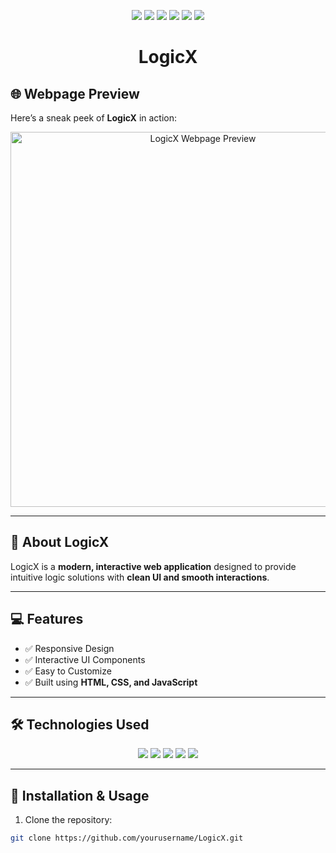 <p align="center">
  <img src="https://img.shields.io/badge/HTML5-E34F26?style=for-the-badge&logo=html5&logoColor=white"/>
  <img src="https://img.shields.io/badge/CSS3-1572B6?style=for-the-badge&logo=css3&logoColor=white"/>
  <img src="https://img.shields.io/badge/JavaScript-F7DF1E?style=for-the-badge&logo=javascript&logoColor=black"/>
  <img src="https://img.shields.io/badge/Status-Active-brightgreen?style=for-the-badge"/>
  <img src="https://img.shields.io/badge/Version-1.0-blue?style=for-the-badge"/>
  <img src="https://img.shields.io/badge/License-MIT-green?style=for-the-badge"/>
</p>

<h1 align="center">LogicX</h1>

## 🌐 Webpage Preview

Here’s a sneak peek of **LogicX** in action:

<p align="center">
  <img src="C:\Users\HP\OneDrive\Pictures\Screenshots\Screenshot 2025-09-28 162655.png" alt="LogicX Webpage Preview" width="600"/>
</p>

---

## 📖 About LogicX
LogicX is a **modern, interactive web application** designed to provide intuitive logic solutions with **clean UI and smooth interactions**.  

---

## 💻 Features
- ✅ Responsive Design  
- ✅ Interactive UI Components  
- ✅ Easy to Customize  
- ✅ Built using **HTML, CSS, and JavaScript**  

---

## 🛠️ Technologies Used
<p align="center">
  <img src="https://img.shields.io/badge/HTML5-E34F26?style=for-the-badge&logo=html5&logoColor=white"/>
  <img src="https://img.shields.io/badge/CSS3-1572B6?style=for-the-badge&logo=css3&logoColor=white"/>
  <img src="https://img.shields.io/badge/JavaScript-F7DF1E?style=for-the-badge&logo=javascript&logoColor=black"/>
  <img src="https://img.shields.io/badge/VSCode-007ACC?style=for-the-badge&logo=visual-studio-code&logoColor=white"/>
  <img src="https://img.shields.io/badge/Git-F05032?style=for-the-badge&logo=git&logoColor=white"/>
</p>

---

## 🚀 Installation & Usage
1. Clone the repository:
```bash
git clone https://github.com/yourusername/LogicX.git
